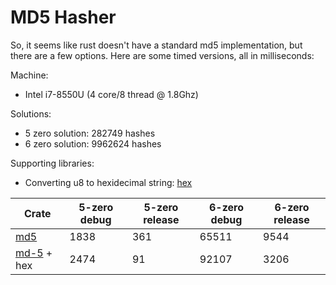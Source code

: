 # MD5 Hasher

So, it seems like rust doesn't have a standard md5 implementation, but there are a few options.
Here are some timed versions, all in milliseconds:

Machine:

* Intel i7-8550U (4 core/8 thread @ 1.8Ghz)

Solutions:

* 5 zero solution: 282749 hashes
* 6 zero solution: 9962624 hashes

Supporting libraries:

* Converting u8 to hexidecimal string: [hex](https://docs.rs/hex/0.3.1/hex/fn.encode.html)

| Crate                                         | 5-zero debug | 5-zero release | 6-zero debug | 6-zero release |
| --------------------------------------------- | ------------ | -------------- | ------------ | -------------- |
| [md5](https://docs.rs/md5/0.6.1/md5/)         | 1838         | 361            | 65511        | 9544           |
| [md-5](https://docs.rs/md-5/0.8.0/md5/) + hex | 2474         | 91             | 92107        | 3206           |

